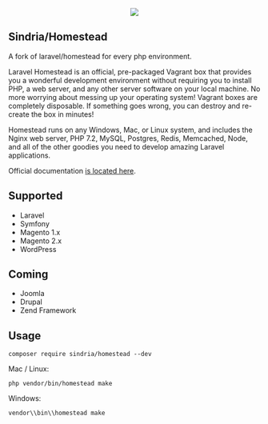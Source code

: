<p align="center"><img src="https://laravel.com/assets/img/components/logo-homestead.svg"></p>

## Sindria/Homestead

A fork of laravel/homestead for every php environment.

Laravel Homestead is an official, pre-packaged Vagrant box that provides you a wonderful development environment without requiring you to install PHP, a web server, and any other server software on your local machine. No more worrying about messing up your operating system! Vagrant boxes are completely disposable. If something goes wrong, you can destroy and re-create the box in minutes!

Homestead runs on any Windows, Mac, or Linux system, and includes the Nginx web server, PHP 7.2, MySQL, Postgres, Redis, Memcached, Node, and all of the other goodies you need to develop amazing Laravel applications.

Official documentation [is located here](https://laravel.com/docs/homestead).


## Supported

- Laravel
- Symfony
- Magento 1.x
- Magento 2.x
- WordPress

## Coming

- Joomla
- Drupal
- Zend Framework 


## Usage

`composer require sindria/homestead --dev`

Mac / Linux:

`php vendor/bin/homestead make`

Windows:

`vendor\\bin\\homestead make`

